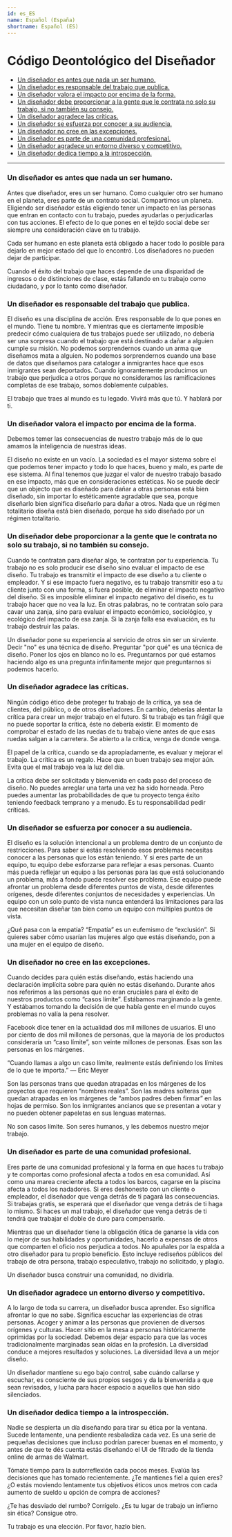 ```yaml
---
id: es_ES
name: Español (España)
shortname: Español (ES)
---
```


# Código Deontológico del Diseñador

* [Un diseñador es antes que nada un ser humano.](#un-diseñador-es-antes-que-nada-un-ser-humano)
* [Un diseñador es responsable del trabajo que publica.](#un-diseñador-es-responsable-del-trabajo-que-publica)
* [Un diseñador valora el impacto por encima de la forma.](#un-diseñador-valora-el-impacto-por-encima-de-la-forma)
* [Un diseñador debe proporcionar a la gente que le contrata no solo su trabajo, si no también su consejo.](#un-diseñador-debe-proporcionar-a-la-gente-que-le-contrata-no-solo-su-trabajo-si-no-también-su-consejo)
* [Un diseñador agradece las críticas.](#un-diseñador-agradece-las-críticas)
* [Un diseñador se esfuerza por conocer a su audiencia.](#un-diseñador-se-esfuerza-por-conocer-a-su-audiencia)
* [Un diseñador no cree en las excepciones.](#un-diseñador-no-cree-en-las-excepciones)
* [Un diseñador es parte de una comunidad profesional.](#un-diseñador-es-parte-de-una-comunidad-profesional)
* [Un diseñador agradece un entorno diverso y competitivo.](#un-diseñador-agradece-un-entorno-diverso-y-competitivo)
* [Un diseñador dedica tiempo a la introspección.](#un-diseñador-dedica-tiempo-a-la-introspección)

***

### Un diseñador es antes que nada un ser humano.

Antes que diseñador, eres un ser humano. Como cualquier otro ser humano en el planeta, eres parte de un contrato social. Compartimos un planeta. Eligiendo ser diseñador estás eligiendo tener un impacto en las personas que entran en contacto con tu trabajo, puedes ayudarlas o perjudicarlas con tus acciones. El efecto de lo que pones en el tejido social debe ser siempre una consideración clave en tu trabajo.

Cada ser humano en este planeta está obligado a hacer todo lo posible para dejarlo en mejor estado del que lo encontró. Los diseñadores no pueden dejar de participar.

Cuando el éxito del trabajo que haces depende de una disparidad de ingresos o de distinciones de clase, estás fallando en tu trabajo como ciudadano, y por lo tanto como diseñador.

### Un diseñador es responsable del trabajo que publica.

El diseño es una disciplina de acción. Eres responsable de lo que pones en el mundo. Tiene tu nombre. Y mientras que es ciertamente imposible predecir cómo cualquiera de tus trabajos puede ser utilizado, no debería ser una sorpresa cuando el trabajo que está destinado a dañar a alguien cumple su misión. No podemos sorprendernos cuando un arma que diseñamos mata a alguien. No podemos sorprendernos cuando una base de datos que diseñamos para catalogar a inmigrantes hace que esos inmigrantes sean deportados. Cuando ignorantemente producimos un trabajo que perjudica a otros porque no consideramos las ramificaciones completas de ese trabajo, somos doblemente culpables.

El trabajo que traes al mundo es tu legado. Vivirá más que tú. Y hablará por ti.

### Un diseñador valora el impacto por encima de la forma.

Debemos temer las consecuencias de nuestro trabajo más de lo que amamos la inteligencia de nuestras ideas.

El diseño no existe en un vacío. La sociedad es el mayor sistema sobre el que podemos tener impacto y todo lo que haces, bueno y malo, es parte de ese sistema. Al final tenemos que juzgar el valor de nuestro trabajo basado en ese impacto, más que en consideraciones estéticas. No se puede decir que un objecto que es diseñado para dañar a otras personas está bien diseñado, sin importar lo estéticamente agradable que sea, porque diseñarlo bien significa diseñarlo para dañar a otros. Nada que un régimen totalitario diseña está bien diseñado, porque ha sido diseñado por un régimen totalitario.

### Un diseñador debe proporcionar a la gente que le contrata no solo su trabajo, si no también su consejo.

Cuando te contratan para diseñar algo, te contratan por tu experiencia. Tu trabajo no es solo producir ese diseño sino evaluar el impacto de ese diseño. Tu trabajo es transmitir el impacto de ese diseño a tu cliente o empleador. Y si ese impacto fuera negativo, es tu trabajo transmitir eso a tu cliente junto con una forma, si fuera posible, de eliminar el impacto negativo del diseño. Si es imposible eliminar el impacto negativo del diseño, es tu trabajo hacer que no vea la luz. En otras palabras, no te contratan solo para cavar una zanja, sino para evaluar el impacto económico, sociológico, y ecológico del impacto de esa zanja. Si la zanja falla esa evaluación, es tu trabajo destruir las palas.

Un diseñador pone su experiencia al servicio de otros sin ser un sirviente. Decir "no" es una técnica de diseño. Preguntar "por qué" es una técnica de diseño. Poner los ojos en blanco no lo es. Preguntarnos por qué estamos haciendo algo es una pregunta infinitamente mejor que preguntarnos si podemos hacerlo.

### Un diseñador agradece las críticas.

Ningún código ético debe proteger tu trabajo de la crítica, ya sea de clientes, del público, o de otros diseñadores. En cambio, deberías alentar la crítica para crear un mejor trabajo en el futuro. Si tu trabajo es tan frágil que no puede soportar la crítica, éste no debería existir. El momento de comprobar el estado de las ruedas de tu trabajo viene antes de que esas ruedas salgan a la carretera. Se abierto a la crítica, venga de donde venga.

El papel de la crítica, cuando se da apropiadamente, es evaluar y mejorar el trabajo. La crítica es un regalo. Hace que un buen trabajo sea mejor aún. Evita que el mal trabajo vea la luz del día.

La crítica debe ser solicitada y bienvenida en cada paso del proceso de diseño. No puedes arreglar una tarta una vez ha sido horneada. Pero puedes aumentar las probabilidades de que tu proyecto tenga éxito teniendo feedback temprano y a menudo. Es tu responsabilidad pedir críticas.

### Un diseñador se esfuerza por conocer a su audiencia.

El diseño es la solución intencional a un problema dentro de un conjunto de restricciones. Para saber si estás resolviendo esos problemas necesitas conocer a las personas que los están teniendo. Y si eres parte de un equipo, tu equipo debe esforzarse para reflejar a esas personas. Cuanto más pueda reflejar un equipo a las personas para las que está solucionando un problema, más a fondo puede resolver ese problema. Ese equipo puede afrontar un problema desde diferentes puntos de vista, desde diferentes orígenes, desde diferentes conjuntos de necesidades y experiencias. Un equipo con un solo punto de vista nunca entenderá las limitaciones para las que necesitan diseñar tan bien como un equipo con múltiples puntos de vista.

¿Qué pasa con la empatía? “Empatía” es un eufemismo de “exclusión”. Si quieres saber cómo usarían las mujeres algo que estás diseñando, pon a una mujer en el equipo de diseño.

### Un diseñador no cree en las excepciones.

Cuando decides para quién estás diseñando, estás haciendo una declaración implícita sobre para quién no estás diseñando. Durante años nos referimos a las personas que no eran cruciales para el éxito de nuestros productos como “casos límite”. Estábamos marginando a la gente. Y estábamos tomando la decisión de que había gente en el mundo cuyos problemas no valía la pena resolver.

Facebook dice tener en la actualidad dos mil millones de usuarios. El uno por ciento de dos mil millones de personas, que la mayoría de los productos consideraría un “caso límite”, son veinte millones de personas. Esas son las personas en los márgenes.

“Cuando llamas a algo un caso límite, realmente estás definiendo los límites de lo que te importa.” — Eric Meyer

Son las personas trans que quedan atrapadas en los márgenes de los proyectos que requieren “nombres reales”. Son las madres solteras que quedan atrapadas en los márgenes de “ambos padres deben firmar” en las hojas de permiso. Son los inmigrantes ancianos que se presentan a votar y no pueden obtener papeletas en sus lenguas maternas.

No son casos límite. Son seres humanos, y les debemos nuestro mejor trabajo.

### Un diseñador es parte de una comunidad profesional.

Eres parte de una comunidad profesional y la forma en que haces tu trabajo y te comportas como profesional afecta a todos en esa comunidad. Así como una marea creciente afecta a todos los barcos, cagarse en la piscina afecta a todos los nadadores. Si eres deshonesto con un cliente o empleador, el diseñador que venga detrás de ti pagará las consecuencias. Si trabajas gratis, se esperará que el diseñador que venga detrás de ti haga lo mismo. Si haces un mal trabajo, el diseñador que venga detrás de ti tendrá que trabajar el doble de duro para compensarlo.

Mientras que un diseñador tiene la obligación ética de ganarse la vida con lo mejor de sus habilidades y oportunidades, hacerlo a expensas de otros que comparten el oficio nos perjudica a todos. No apuñales por la espalda a otro diseñador para tu propio beneficio. Esto incluye rediseños públicos del trabajo de otra persona, trabajo especulativo, trabajo no solicitado, y plagio.

Un diseñador busca construir una comunidad, no dividirla.

### Un diseñador agradece un entorno diverso y competitivo.

A lo largo de toda su carrera, un diseñador busca aprender. Eso significa afrontar lo que no sabe. Significa escuchar las experiencias de otras personas. Acoger y animar a las personas que provienen de diversos orígenes y culturas. Hacer sitio en la mesa a personas históricamente oprimidas por la sociedad. Debemos dejar espacio para que las voces tradicionalmente marginadas sean oídas en la profesión. La diversidad conduce a mejores resultados y soluciones. La diversidad lleva a un mejor diseño.

Un diseñador mantiene su ego bajo control, sabe cuándo callarse y escuchar, es consciente de sus propios sesgos y da la bienvenida a que sean revisados, y lucha para hacer espacio a aquellos que han sido silenciados.

### Un diseñador dedica tiempo a la introspección.

Nadie se despierta un día diseñando para tirar su ética por la ventana. Sucede lentamente, una pendiente resbaladiza cada vez. Es una serie de pequeñas decisiones que incluso podrían parecer buenas en el momento, y antes de que te dés cuenta estás diseñando el UI de filtrado de la tienda online de armas de Walmart.

Tómate tiempo para la autorreflexión cada pocos meses. Evalúa las decisiones que has tomado recientemente. ¿Te mantienes fiel a quien eres? ¿O estás moviendo lentamente tus objetivos éticos unos metros con cada aumento de sueldo u opción de compra de acciones?

¿Te has desviado del rumbo? Corrígelo. ¿Es tu lugar de trabajo un infierno sin ética? Consigue otro.

Tu trabajo es una elección. Por favor, hazlo bien.
